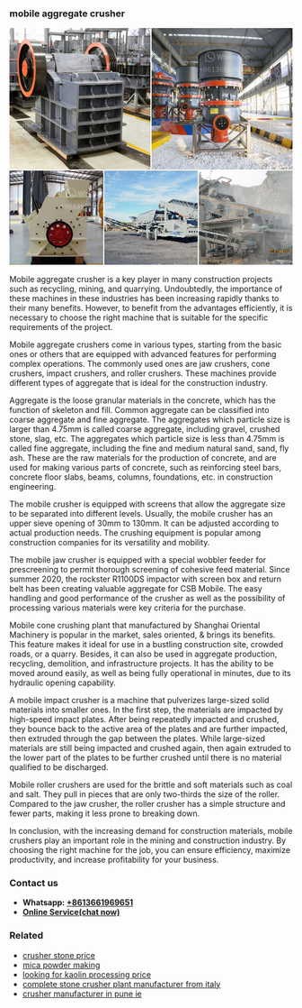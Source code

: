 <h3>mobile aggregate crusher</h3><img src='1702950218.jpg' alt=''><p>Mobile aggregate crusher is a key player in many construction projects such as recycling, mining, and quarrying. Undoubtedly, the importance of these machines in these industries has been increasing rapidly thanks to their many benefits. However, to benefit from the advantages efficiently, it is necessary to choose the right machine that is suitable for the specific requirements of the project.</p><p>Mobile aggregate crushers come in various types, starting from the basic ones or others that are equipped with advanced features for performing complex operations. The commonly used ones are jaw crushers, cone crushers, impact crushers, and roller crushers. These machines provide different types of aggregate that is ideal for the construction industry.</p><p>Aggregate is the loose granular materials in the concrete, which has the function of skeleton and fill. Common aggregate can be classified into coarse aggregate and fine aggregate. The aggregates which particle size is larger than 4.75mm is called coarse aggregate, including gravel, crushed stone, slag, etc. The aggregates which particle size is less than 4.75mm is called fine aggregate, including the fine and medium natural sand, sand, fly ash. These are the raw materials for the production of concrete, and are used for making various parts of concrete, such as reinforcing steel bars, concrete floor slabs, beams, columns, foundations, etc. in construction engineering.</p><p>The mobile crusher is equipped with screens that allow the aggregate size to be separated into different levels. Usually, the mobile crusher has an upper sieve opening of 30mm to 130mm. It can be adjusted according to actual production needs. The crushing equipment is popular among construction companies for its versatility and mobility.</p><p>The mobile jaw crusher is equipped with a special wobbler feeder for prescreening to permit thorough screening of cohesive feed material. Since summer 2020, the rockster R1100DS impactor with screen box and return belt has been creating valuable aggregate for CSB Mobile. The easy handling and good performance of the crusher as well as the possibility of processing various materials were key criteria for the purchase.</p><p>Mobile cone crushing plant that manufactured by Shanghai Oriental Machinery is popular in the market, sales oriented, & brings its benefits. This feature makes it ideal for use in a bustling construction site, crowded roads, or a quarry. Besides, it can also be used in aggregate production, recycling, demolition, and infrastructure projects. It has the ability to be moved around easily, as well as being fully operational in minutes, due to its hydraulic opening capability.</p><p>A mobile impact crusher is a machine that pulverizes large-sized solid materials into smaller ones. In the first step, the materials are impacted by high-speed impact plates. After being repeatedly impacted and crushed, they bounce back to the active area of the plates and are further impacted, then extruded through the gap between the plates. While large-sized materials are still being impacted and crushed again, then again extruded to the lower part of the plates to be further crushed until there is no material qualified to be discharged.</p><p>Mobile roller crushers are used for the brittle and soft materials such as coal and salt. They pull in pieces that are only two-thirds the size of the roller. Compared to the jaw crusher, the roller crusher has a simple structure and fewer parts, making it less prone to breaking down.</p><p>In conclusion, with the increasing demand for construction materials, mobile crushers play an important role in the mining and construction industry. By choosing the right machine for the job, you can ensure efficiency, maximize productivity, and increase profitability for your business.</p><h3>Contact us</h3><ul><li><strong>Whatsapp:&nbsp;<a href="https://wa.me/8613661969651">+8613661969651</a></strong></li><li><a href="https://swt.shibang-china.com/?git&amp;zhl&amp;mobile aggregate crusher"><strong>Online Service(chat now)</strong></a></li></ul><h3>Related</h3><ul><li><a href='crusher stone price.md'>crusher stone price</a></li><li><a href='mica powder making.md'>mica powder making</a></li><li><a href='looking for kaolin processing price.md'>looking for kaolin processing price</a></li><li><a href='complete stone crusher plant manufacturer from italy.md'>complete stone crusher plant manufacturer from italy</a></li><li><a href='crusher manufacturer in pune ie.md'>crusher manufacturer in pune ie</a></li></ul>